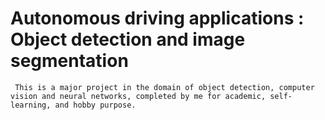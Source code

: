 # Autonomous driving applications : Object detection and image segmentation
     This is a major project in the domain of object detection, computer vision and neural networks, completed by me for academic, self-learning, and hobby purpose.
